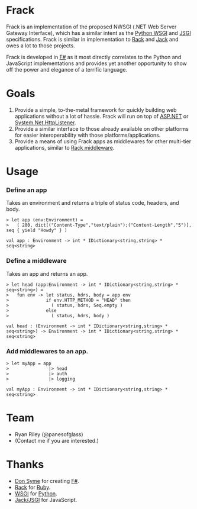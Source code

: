 Frack
============
Frack is an implementation of the proposed NWSGI (.NET Web Server Gateway Interface), which has a similar intent as the [Python WSGI](http://www.python.org/dev/peps/pep-0333/) and [JSGI](http://jackjs.org/jsgi-spec.html) specifications. Frack is similar in implementation to [Rack](http://rack.rubyforge.org/) and [Jack](http://jackjs.org/) and owes a lot to those projects.

Frack is developed in [F#](http://fsharp.net) as it most directly correlates to the Python and JavaScript implementations and provides yet another opportunity to show off the power and elegance of a terrific language.

Goals
============
1. Provide a simple, to-the-metal framework for quickly building web applications without a lot of hassle. Frack will run on top of [ASP.NET](http://asp.net/) or [System.Net.HttpListener](http://msdn.microsoft.com/en-us/library/system.net.httplistener.aspx).
2. Provide a similar interface to those already available on other platforms for easier interoperability with those platforms/applications.
3. Provide a means of using Frack apps as middlewares for other multi-tier applications, similar to [Rack middleware](http://tekpub.com/production/rack).

Usage
============

### Define an app

Takes an environment and returns a triple of status code, headers, and body.
    
    > let app (env:Environment) =
    >   ( 200, dict[("Content-Type","text/plain");("Content-Length","5")], seq { yield "Howdy" } )
    
    val app : Environment -> int * IDictionary<string,string> * seq<string>

### Define a middleware

Takes an app and returns an app.

    > let head (app:Environment -> int * IDictionary<string,string> * seq<string>) =
    >   fun env -> let status, hdrs, body = app env
    >              if env.HTTP_METHOD = "HEAD" then
    >                ( status, hdrs, Seq.empty )
    >              else
    >                ( status, hdrs, body )

    val head : (Environment -> int * IDictionary<string,string> * seq<string>) -> Environment -> int * IDictionary<string,string> * seq<string>

### Add middlewares to an app.

    > let myApp = app
    >               |> head
    >               |> auth
    >               |> logging
    
    val myApp : Environment -> int * IDictionary<string,string> * seq<string>

Team
============
* Ryan Riley (@panesofglass)
* (Contact me if you are interested.)

Thanks
============
* [Don Syme](http://blogs.msdn.com/b/dsyme/) for creating [F#](http://fsharp.net).
* [Rack](http://rack.rubyforge.org) for [Ruby](http://www.ruby-lang.org/).
* [WSGI](http://wsgi.org/wsgi) for [Python](http://python.org/).
* [Jack/JSGI](http://jackjs.org) for JavaScript.

